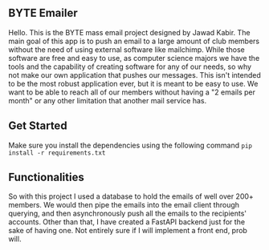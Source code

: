 ## BYTE Emailer
Hello. This is the BYTE mass email project designed by Jawad Kabir. The main goal of this app is to push an email to a large amount of club members without the need of using external software like mailchimp. While those software are free and easy to use, as computer science majors we have the tools and the capability of creating software for any of our needs, so why not make our own application that pushes our messages. This isn't intended to be the most robust application ever, but it is meant to be easy to use. We want to be able to reach all of our members without having a "2 emails per month" or any other limitation that another mail service has. 
## Get Started
Make sure you install the dependencies using the following command
```pip install -r requirements.txt```

## Functionalities
So with this project I used a <placeholder> database to hold the emails of well over 200+ members. We would then pipe the emails into the email client through querying, and then asynchronously push all the emails to the recipients' accounts. Other than that, I have created a FastAPI backend just for the sake of having one. Not entirely sure if I will implement a front end, prob will. 
